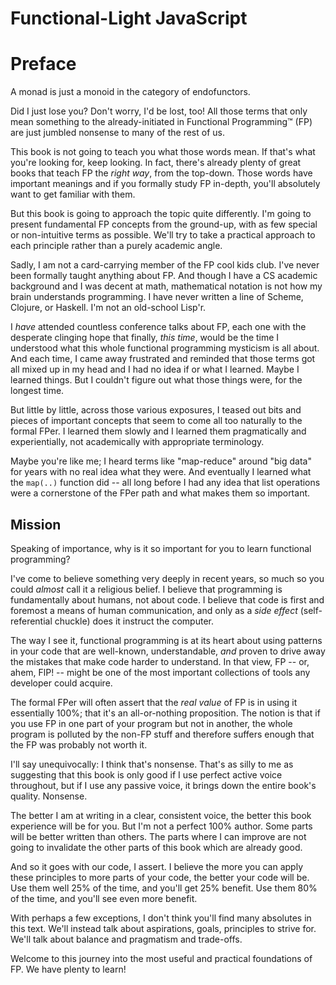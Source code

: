 # Functional-Light JavaScript
# Preface

A monad is just a monoid in the category of endofunctors.

Did I just lose you? Don't worry, I'd be lost, too! All those terms that only mean something to the already-initiated in Functional Programming&trade; (FP) are just jumbled nonsense to many of the rest of us.

This book is not going to teach you what those words mean. If that's what you're looking for, keep looking. In fact, there's already plenty of great books that teach FP the *right way*, from the top-down. Those words have important meanings and if you formally study FP in-depth, you'll absolutely want to get familiar with them.

But this book is going to approach the topic quite differently. I'm going to present fundamental FP concepts from the ground-up, with as few special or non-intuitive terms as possible. We'll try to take a practical approach to each principle rather than a purely academic angle.

Sadly, I am not a card-carrying member of the FP cool kids club. I've never been formally taught anything about FP. And though I have a CS academic background and I was decent at math, mathematical notation is not how my brain understands programming. I have never written a line of Scheme, Clojure, or Haskell. I'm not an old-school Lisp'r.

I *have* attended countless conference talks about FP, each one with the desperate clinging hope that finally, *this time*, would be the time I understood what this whole functional programming mysticism is all about. And each time, I came away frustrated and reminded that those terms got all mixed up in my head and I had no idea if or what I learned. Maybe I learned things. But I couldn't figure out what those things were, for the longest time.

But little by little, across those various exposures, I teased out bits and pieces of important concepts that seem to come all too naturally to the formal FPer. I learned them slowly and I learned them pragmatically and experientially, not academically with appropriate terminology.

Maybe you're like me; I heard terms like "map-reduce" around "big data" for years with no real idea what they were. And eventually I learned what the `map(..)` function did -- all long before I had any idea that list operations were a cornerstone of the FPer path and what makes them so important.

## Mission

Speaking of importance, why is it so important for you to learn functional programming?

I've come to believe something very deeply in recent years, so much so you could *almost* call it a religious belief. I believe that programming is fundamentally about humans, not about code. I believe that code is first and foremost a means of human communication, and only as a *side effect* (self-referential chuckle) does it instruct the computer.

The way I see it, functional programming is at its heart about using patterns in your code that are well-known, understandable, *and* proven to drive away the mistakes that make code harder to understand. In that view, FP -- or, ahem, FlP! -- might be one of the most important collections of tools any developer could acquire.

The formal FPer will often assert that the *real value* of FP is in using it essentially 100%; that it's an all-or-nothing proposition. The notion is that if you use FP in one part of your program but not in another, the whole program is polluted by the non-FP stuff and therefore suffers enough that the FP was probably not worth it.

I'll say unequivocally: I think that's nonsense. That's as silly to me as suggesting that this book is only good if I use perfect active voice throughout, but if I use any passive voice, it brings down the entire book's quality. Nonsense.

The better I am at writing in a clear, consistent voice, the better this book experience will be for you. But I'm not a perfect 100% author. Some parts will be better written than others. The parts where I can improve are not going to invalidate the other parts of this book which are already good.

And so it goes with our code, I assert. I believe the more you can apply these principles to more parts of your code, the better your code will be. Use them well 25% of the time, and you'll get 25% benefit. Use them 80% of the time, and you'll see even more benefit.

With perhaps a few exceptions, I don't think you'll find many absolutes in this text. We'll instead talk about aspirations, goals, principles to strive for. We'll talk about balance and pragmatism and trade-offs.

Welcome to this journey into the most useful and practical foundations of FP. We have plenty to learn!
